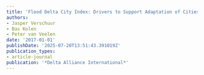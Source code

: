 ```yaml
---
title: 'Flood Delta City Index: Drivers to Support Adaptation of Cities'
authors:
- Jasper Verschuur
- Bas Kolen
- Peter van Veelen
date: '2017-01-01'
publishDate: '2025-07-20T13:51:43.391019Z'
publication_types:
- article-journal
publication: '*Delta Alliance International*'
---
```

